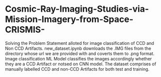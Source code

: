 # Cosmic-Ray-Imaging-Studies-via-Mission-Imagery-from-Space-CRISMIS-
Solving the Problem Statement alloted for image classification of CCD and Non CCD Artifacts.
new_dataset.ipynb downloads the .IMG files from the directory whose url we are provided with and coverts them to .png format.
Image classification ML Model classifies the images accordingly whether they are a CCD Artifact or notsed on CNN model.
The dataset comprises of manually labelled CCD and non-CCD Artifacts for both test and training.
